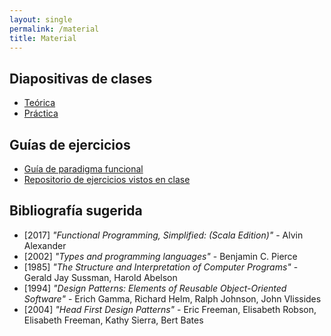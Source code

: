 ```yaml
---
layout: single
permalink: /material
title: Material
---
```


## Diapositivas de clases
- [Teórica](https://drive.google.com/drive/u/3/folders/1h0nTjJqxPlkVIyFzU2llpfi3YppZTZy-)
- [Práctica](https://drive.google.com/drive/u/3/folders/1ox6gy7qgMrBuB4CNK7UragwLiFgEBgwM)

## Guías de ejercicios
- [Guía de paradigma funcional](../assets/pdf/guiaFuncional.pdf)
- [Repositorio de ejercicios vistos en clase](https://github.com/paradigmas-fmi/ejercicios-clases)

## Bibliografía sugerida

- \[2017\] _"Functional Programming, Simplified: (Scala Edition)"_ - Alvin Alexander 
- \[2002\] _"Types and programming languages"_ - Benjamin C. Pierce 
- \[1985\] _"The Structure and Interpretation of Computer Programs"_ - Gerald Jay Sussman, Harold Abelson
- \[1994\] _"Design Patterns: Elements of Reusable Object-Oriented Software"_ - Erich Gamma, Richard Helm, Ralph Johnson, John Vlissides
- \[2004\] _"Head First Design Patterns"_ - Eric Freeman, Elisabeth Robson, Elisabeth Freeman, Kathy Sierra, Bert Bates